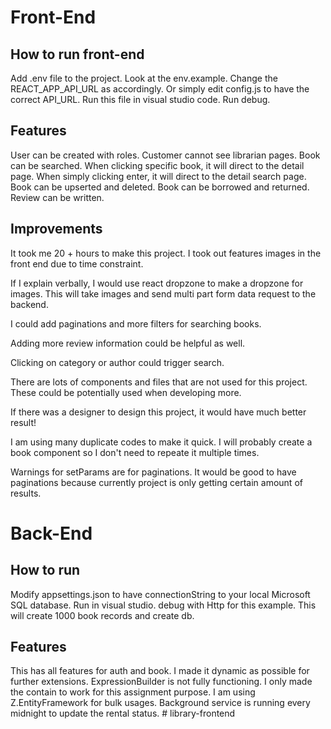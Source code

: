 # Front-End

## How to run front-end

Add .env file to the project. Look at the env.example. Change the REACT_APP_API_URL as accordingly.
Or simply edit config.js to have the correct API_URL.
Run this file in visual studio code. Run debug.

## Features

User can be created with roles.
Customer cannot see librarian pages.
Book can be searched. When clicking specific book, it will direct to the detail page. When simply clicking enter, it will direct to the detail search page.
Book can be upserted and deleted.
Book can be borrowed and returned.
Review can be written.

## Improvements

It took me 20 + hours to make this project. I took out features images in the front end due to time constraint.

If I explain verbally, I would use react dropzone to make a dropzone for images. This will take images and send multi part form data request to the backend.

I could add paginations and more filters for searching books.

Adding more review information could be helpful as well.

Clicking on category or author could trigger search.

There are lots of components and files that are not used for this project. These could be potentially used when developing more.

If there was a designer to design this project, it would have much better result!

I am using many duplicate codes to make it quick. I will probably create a book component so I don't need to repeate it multiple times.

Warnings for setParams are for paginations. It would be good to have paginations because currently project is only getting certain amount of results.

# Back-End

## How to run

Modify appsettings.json to have connectionString to your local Microsoft SQL database.
Run in visual studio. debug with Http for this example.
This will create 1000 book records and create db.

## Features

This has all features for auth and book. I made it dynamic as possible for further extensions.
ExpressionBuilder is not fully functioning. I only made the contain to work for this assignment purpose.
I am using Z.EntityFramework for bulk usages.
Background service is running every midnight to update the rental status.
#   l i b r a r y - f r o n t e n d  
 